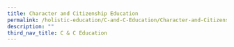 ```yaml
---
title: Character and Citizenship Education
permalink: /holistic-education/C-and-C-Education/Character-and-Citizenship-Education
description: ""
third_nav_title: C & C Education
---
```

